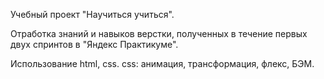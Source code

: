 Учебный проект "Научиться учиться".

Отработка знаний и навыков верстки, полученных в течение первых двух спринтов в "Яндекс Практикуме".

Использование html, css.
css: анимация, трансформация, флекс, БЭМ.